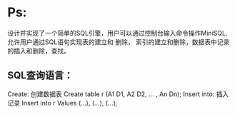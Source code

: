<h1><b>Ps:</b></h1>
            设计并实现了一个简单的SQL引擎，用户可以通过控制台输入命令操作MiniSQL.允许用户通过SQL语句实现表的建立和
            删除， 索引的建立和删除，数据表中记录的插入和删除，查找。
   
   
<h2>SQL查询语言：</h2>
            Create:
                        创建数据表
                        Create table r
                                    (A1 D1,
 			                         A2 D2,
                                    ... ,
                                    An Dn);
            Insert into:
                        插入记录
                        Insert into r Values
                                    (...),
                                    (...),
                                    (...);

